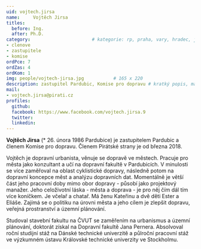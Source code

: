 ```yaml
---
uid: vojtech.jirsa
name:     Vojtěch Jirsa
titles:
  before: Ing.
  after: Ph.D.
category:                 		# kategorie: rp, praha, vary, hradec, jmk, senat
- clenove
- zastupitele
- komise
ordPce: 7
ordZas: 4
ordKom: 1
img: people/vojtech-jirsa.jpg           # 165 x 220
description: zastupitel Pardubic, Komise pro dopravu # kratký popis, max 160 znaků
mail:
- vojtech.jirsa@pirati.cz
profiles:
  github:
  facebook: https://www.facebook.com/vojtech.jirsa.9
  twitter:
  linkedin:
---
```

**Vojtěch Jirsa** (* 26. února 1986 Pardubice) je zastupitelem Pardubic a členem Komise pro dopravu. Členem Pirátské strany je od března 2018.

Vojtěch je dopravní urbanista, věnuje se dopravě ve městech. Pracuje pro města jako konzultant a učí na dopravní fakultě v Pardubicích. V minulosti se více zaměřoval na oblast cyklistické dopravy, následně potom na dopravní koncepce měst a analýzu dopravních dat. Momentálně je větší část jeho pracovní doby mimo obor dopravy - působí jako projektový manažer. Jeho celoživotní láska - města a doprava - je pro něj čím dál tím více koníčkem. Je včelař a chatař. Má ženu Kateřinu a dvě děti Ester a Eliáše. Zajímá se o politiku na úrovni města a jeho cílem je zlepšit dopravu, veřejná prostranství a územní plánování.

Studoval stavební fakultu na ČVUT se zaměřením na urbanismus a územní plánování, doktorát získal na Dopravní fakultě Jana Pernera. Absolvoval roční studijní stáž na Dánské technické univerzitě a půlroční pracovní stáž ve výzkumném ústavu Královské technické univerzity ve Stockholmu.
